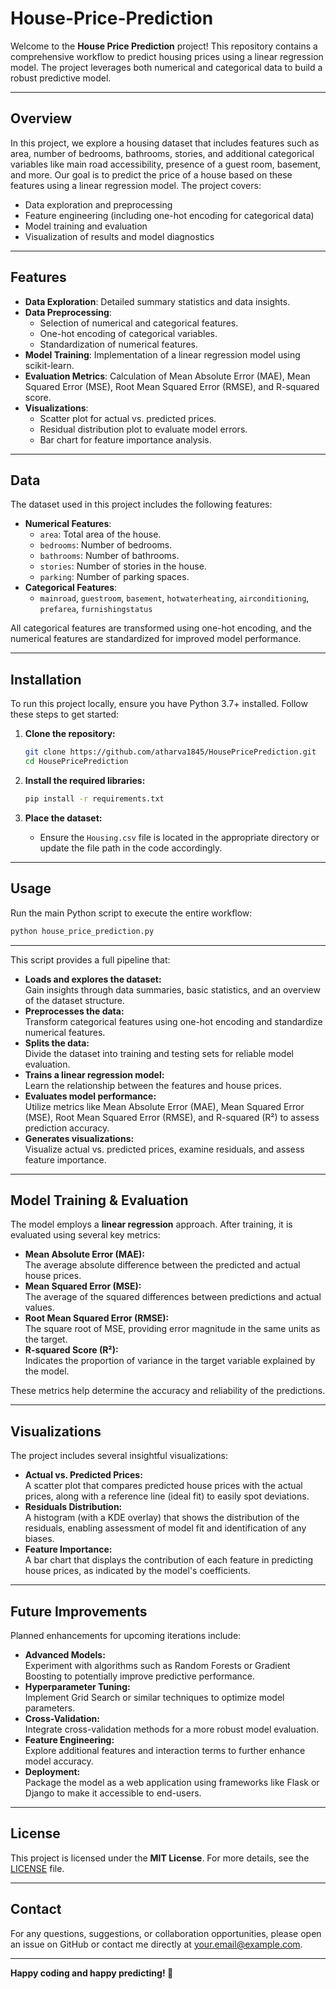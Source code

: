 # House-Price-Prediction

Welcome to the **House Price Prediction** project! This repository contains a comprehensive workflow to predict housing prices using a linear regression model. The project leverages both numerical and categorical data to build a robust predictive model.

---

## Overview

In this project, we explore a housing dataset that includes features such as area, number of bedrooms, bathrooms, stories, and additional categorical variables like main road accessibility, presence of a guest room, basement, and more. Our goal is to predict the price of a house based on these features using a linear regression model. The project covers:

- Data exploration and preprocessing
- Feature engineering (including one-hot encoding for categorical data)
- Model training and evaluation
- Visualization of results and model diagnostics

---

## Features

- **Data Exploration**: Detailed summary statistics and data insights.
- **Data Preprocessing**:
  - Selection of numerical and categorical features.
  - One-hot encoding of categorical variables.
  - Standardization of numerical features.
- **Model Training**: Implementation of a linear regression model using scikit-learn.
- **Evaluation Metrics**: Calculation of Mean Absolute Error (MAE), Mean Squared Error (MSE), Root Mean Squared Error (RMSE), and R-squared score.
- **Visualizations**:
  - Scatter plot for actual vs. predicted prices.
  - Residual distribution plot to evaluate model errors.
  - Bar chart for feature importance analysis.

---

## Data

The dataset used in this project includes the following features:

- **Numerical Features**:
  - `area`: Total area of the house.
  - `bedrooms`: Number of bedrooms.
  - `bathrooms`: Number of bathrooms.
  - `stories`: Number of stories in the house.
  - `parking`: Number of parking spaces.
- **Categorical Features**:
  - `mainroad`, `guestroom`, `basement`, `hotwaterheating`, `airconditioning`, `prefarea`, `furnishingstatus`

All categorical features are transformed using one-hot encoding, and the numerical features are standardized for improved model performance.

---

## Installation

To run this project locally, ensure you have Python 3.7+ installed. Follow these steps to get started:

1. **Clone the repository:**
    ```bash
    git clone https://github.com/atharva1845/HousePricePrediction.git
    cd HousePricePrediction
    ```

2. **Install the required libraries:**
    ```bash
    pip install -r requirements.txt
    ```

3. **Place the dataset:**
   - Ensure the `Housing.csv` file is located in the appropriate directory or update the file path in the code accordingly.

---

## Usage

Run the main Python script to execute the entire workflow:

```bash
python house_price_prediction.py
 ```
---

This script provides a full pipeline that:

- **Loads and explores the dataset:**  
  Gain insights through data summaries, basic statistics, and an overview of the dataset structure.
- **Preprocesses the data:**  
  Transform categorical features using one-hot encoding and standardize numerical features.
- **Splits the data:**  
  Divide the dataset into training and testing sets for reliable model evaluation.
- **Trains a linear regression model:**  
  Learn the relationship between the features and house prices.
- **Evaluates model performance:**  
  Utilize metrics like Mean Absolute Error (MAE), Mean Squared Error (MSE), Root Mean Squared Error (RMSE), and R-squared (R²) to assess prediction accuracy.
- **Generates visualizations:**  
  Visualize actual vs. predicted prices, examine residuals, and assess feature importance.

---

## Model Training & Evaluation

The model employs a **linear regression** approach. After training, it is evaluated using several key metrics:

- **Mean Absolute Error (MAE):**  
  The average absolute difference between the predicted and actual house prices.
- **Mean Squared Error (MSE):**  
  The average of the squared differences between predictions and actual values.
- **Root Mean Squared Error (RMSE):**  
  The square root of MSE, providing error magnitude in the same units as the target.
- **R-squared Score (R²):**  
  Indicates the proportion of variance in the target variable explained by the model.

These metrics help determine the accuracy and reliability of the predictions.

---

## Visualizations

The project includes several insightful visualizations:

- **Actual vs. Predicted Prices:**  
  A scatter plot that compares predicted house prices with the actual prices, along with a reference line (ideal fit) to easily spot deviations.
- **Residuals Distribution:**  
  A histogram (with a KDE overlay) that shows the distribution of the residuals, enabling assessment of model fit and identification of any biases.
- **Feature Importance:**  
  A bar chart that displays the contribution of each feature in predicting house prices, as indicated by the model's coefficients.

---

## Future Improvements

Planned enhancements for upcoming iterations include:

- **Advanced Models:**  
  Experiment with algorithms such as Random Forests or Gradient Boosting to potentially improve predictive performance.
- **Hyperparameter Tuning:**  
  Implement Grid Search or similar techniques to optimize model parameters.
- **Cross-Validation:**  
  Integrate cross-validation methods for a more robust model evaluation.
- **Feature Engineering:**  
  Explore additional features and interaction terms to further enhance model accuracy.
- **Deployment:**  
  Package the model as a web application using frameworks like Flask or Django to make it accessible to end-users.

---

## License

This project is licensed under the **MIT License**. For more details, see the [LICENSE](LICENSE) file.

---

## Contact

For any questions, suggestions, or collaboration opportunities, please open an issue on GitHub or contact me directly at [your.email@example.com](mailto:your.email@example.com).

---

**Happy coding and happy predicting! 🚀**
